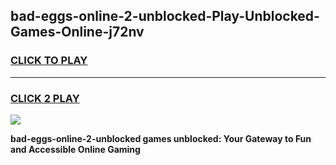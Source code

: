 
## bad-eggs-online-2-unblocked-Play-Unblocked-Games-Online-j72nv
<h3>
<a href="https://premium76.site?title=bad-eggs-online-2-unblocked&ref=25A">CLICK TO PLAY</a></h3>
<hr>

<h3>
<a href="https://premium76.site?title=bad-eggs-online-2-unblocked&ref=25A">CLICK 2 PLAY</a>
  
</h3>

<a href="https://premium76.site?title=bad-eggs-online-2-unblocked&ref=25A"><img src="https://clearcache.store/games.png"></a>


**bad-eggs-online-2-unblocked games unblocked: Your Gateway to Fun and Accessible Online Gaming**
